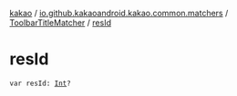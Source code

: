 [kakao](../../index.md) / [io.github.kakaoandroid.kakao.common.matchers](../index.md) / [ToolbarTitleMatcher](index.md) / [resId](./res-id.md)

# resId

`var resId: `[`Int`](https://kotlinlang.org/api/latest/jvm/stdlib/kotlin/-int/index.html)`?`